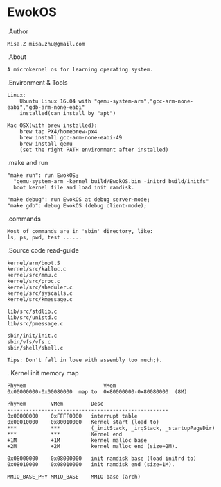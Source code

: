 # EwokOS
.Author

	Misa.Z misa.zhu@gmail.com

.About

	A microkernel os for learning operating system. 

.Environment & Tools

	Linux:	
		Ubuntu Linux 16.04 with "qemu-system-arm","gcc-arm-none-eabi","gdb-arm-none-eabi"
		installed(can install by "apt")

	Mac OSX(with brew installed):	
		brew tap PX4/homebrew-px4
		brew install gcc-arm-none-eabi-49
		brew install qemu
		(set the right PATH environment after installed)
	
.make and run

	"make run": run EwokOS; 
	  "qemu-system-arm -kernel build/EwokOS.bin -initrd build/initfs"
	  boot kernel file and load init ramdisk.

	"make debug": run EwokOS at debug server-mode;
	"make gdb": debug EwokOS (debug client-mode);

.commands 
	
	Most of commands are in 'sbin' directory, like:
	ls, ps, pwd, test ......

.Source code read-guide

	kernel/arm/boot.S
	kernel/src/kalloc.c
	kernel/src/mmu.c
	kernel/src/proc.c 
	kernel/src/sheduler.c
	kernel/src/syscalls.c
	kernel/src/kmessage.c

	lib/src/stdlib.c
	lib/src/unistd.c
	lib/src/pmessage.c

	sbin/init/init.c
	sbin/vfs/vfs.c
	sbin/shell/shell.c

	Tips: Don't fall in love with assembly too much;).

. Kernel init memory map

	PhyMem                         VMem
	0x00000000-0x00080000  map to  0x80000000-0x80080000  (8M)

	PhyMem        VMem         Desc
	----------------------------------------------------
	0x00000000    0xFFFF0000   interrupt table
	0x00010000    0x80010000   Kernel start (load to)
	***           ***          (_initStack, _irqStack, _startupPageDir)
	***           ***          Kernel end
	+1M           +1M          kernel malloc base
	+2M           +2M          kernel malloc end (size=2M).

	0x08000000    0x08000000   init ramdisk base (load initrd to)
	0x08010000    0x08010000   init ramdisk end (size=1M).

	MMIO_BASE_PHY MMIO_BASE    MMIO base (arch)



